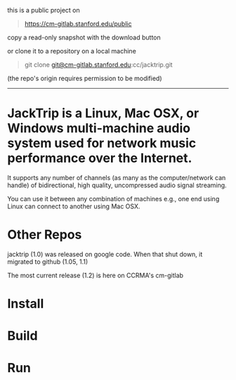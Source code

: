 this is a public project on
> https://cm-gitlab.stanford.edu/public

copy a read-only snapshot with the download button

or clone it to a repository on a local machine 
> git clone git@cm-gitlab.stanford.edu:cc/jacktrip.git

(the repo's origin requires permission to be modified)
****
# JackTrip is a Linux, Mac OSX, or Windows multi-machine audio system used for network music performance over the Internet.
It supports any number of channels (as many as the computer/network can handle) of bidirectional, high quality, uncompressed audio signal streaming.

You can use it between any combination of machines e.g., one end using Linux can connect to another using Mac OSX.

# Other Repos
jacktrip (1.0) was released on google code. When that shut down, it migrated to github (1.05, 1.1)

The most current release (1.2) is here on CCRMA's cm-gitlab

# Install

# Build

# Run


